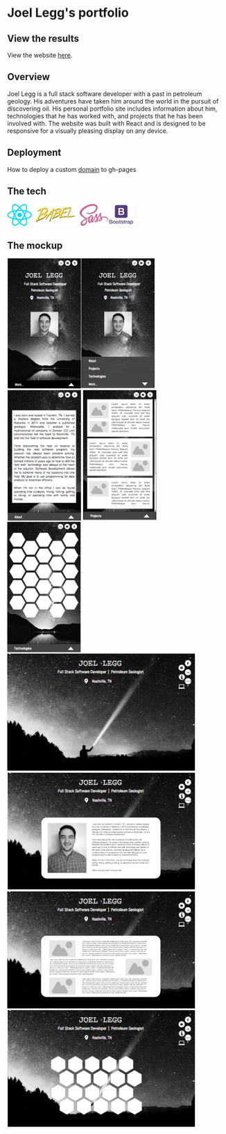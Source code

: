 # Joel Legg's portfolio

## View the results
View the website <a href="www.joellegg.com">here</a>.

## Overview

Joel Legg is a full stack software developer with a past in petroleum geology. His adventures have taken him around the world in the pursuit of discovering oil. His personal portfolio site includes information about him, technologies that he has worked with, and projects that he has been involved with. The website was built with React and is designed to be responsive for a visually pleasing display on any device.

## Deployment
How to deploy a custom <a href="https://github.com/facebookincubator/create-react-app/blob/master/packages/react-scripts/template/README.md#step-5-optionally-configure-the-domain">domain</a> to gh-pages

## The tech
<img src="img/tech/frameworks/react-logo.png" alt="React" height="50px"><img src="img/tech/helpers/babel.png" alt="Babel" height="50px"><img src="img/tech/styles/sass.png" alt="Sass" height="50px"><img src="img/tech/styles/bootstrap.jpeg" alt="Bootsrap" height="50px">

## The mockup
<img src="img/mockups/mobile.png" alt="mobile" height="300px"><img src="img/mockups/mobile-menu.png" alt="mobile-menu" height="300px"><img src="img/mockups/mobile-about.png" alt="mobile-about" height="300px">
<img src="img/mockups/mobile-products.png" alt="mobile-products" height="300px"><img src="img/mockups/mobile-tech.png" alt="mobile-tech" height="300px">
<br>
<img src="img/mockups/webpage.png" alt="webpage" height="270px">
<img src="img/mockups/webpage-about.png" alt="webpage" height="270px">
<br>
<img src="img/mockups/webpage-projects.png" alt="webpage-projects" height="270px">
<img src="img/mockups/webpage-tech.png" alt="webpage-tech" height="270px">
